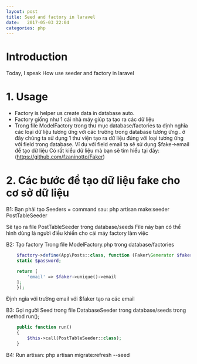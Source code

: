 ```yaml
---
layout: post
title: Seed and factory in laravel
date:   2017-05-03 22:04
categories: php
---
```


# Introduction
Today, I speak How use seeder and factory in laravel
	
# 1. Usage
- Factory is helper us create data in database auto.
- Factory giống như 1 cái nhà máy giúp ta tạo ra các dữ liệu
- Trong file ModelFactory trong thư mục database/factories
ta định nghĩa các loại dữ liệu tương ứng với các trường trong database tương ứng .
ở đây chúng ta sử dụng 1 thư viện tạo ra dữ liệu đúng với loại tương ứng với field trong đatabase.
Ví dụ với field email ta sẽ sử dụng $fake->email để tạo dữ liệu 
Có rất kiểu dữ liệu mà bạn sẽ tìm hiểu tại đây: (https://github.com/fzaninotto/Faker)

# 2. Các bước để tạo dữ liệu fake cho cơ sở dữ liệu
B1: Bạn phải tạo Seeders = command sau:
php artisan make:seeder PostTableSeeder

Sẽ tạo ra file PostTableSeeder trong database/seeds
File này bạn có thể hình dùng là người điều khiển cho cái máy factory làm việc
	
B2: Tạo factory
	Trong file ModelFactory.php trong database/factories

```php
	$factory->define(App\Posts::class, function (Faker\Generator $faker) {
    static $password;

    return [
        'email' => $faker->unique()->email
    ];
	});
```

Định ngĩa với trường email với $faker tạo ra các email

B3: Gọi người Seed trong file DatabaseSeeder trong database/seeds
trong method run();

```php
	public function run()
    {
     	$this->call(PostTableSeeder::class);
    }
```

B4: Run artisan: 
php artisan migrate:refresh --seed
	